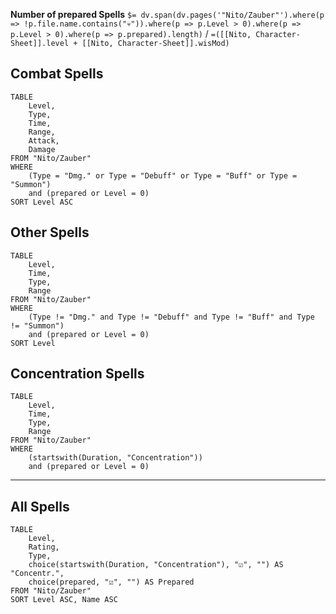 **Number of prepared Spells** `$= dv.span(dv.pages('"Nito/Zauber"').where(p => !p.file.name.contains("💀")).where(p => p.Level > 0).where(p => p.Level > 0).where(p => p.prepared).length)` / `=([[Nito, Character-Sheet]].level + [[Nito, Character-Sheet]].wisMod)`

## Combat Spells
```dataview
TABLE
	Level,
	Type,
	Time,
	Range,
	Attack,
	Damage
FROM "Nito/Zauber"
WHERE
	(Type = "Dmg." or Type = "Debuff" or Type = "Buff" or Type = "Summon")
	and (prepared or Level = 0)
SORT Level ASC
```

## Other Spells
```dataview
TABLE
	Level,
	Time,
	Type,
	Range
FROM "Nito/Zauber"
WHERE
	(Type != "Dmg." and Type != "Debuff" and Type != "Buff" and Type != "Summon")
	and (prepared or Level = 0)
SORT Level
```

## Concentration Spells

```dataview
TABLE
	Level,
	Time,
	Type,
	Range
FROM "Nito/Zauber"
WHERE
	(startswith(Duration, "Concentration"))
	and (prepared or Level = 0)
```

---
## All Spells
```dataview
TABLE
	Level,
	Rating,
	Type,
	choice(startswith(Duration, "Concentration"), "☑️", "") AS "Concentr.",
	choice(prepared, "☑️", "") AS Prepared
FROM "Nito/Zauber"
SORT Level ASC, Name ASC
```
